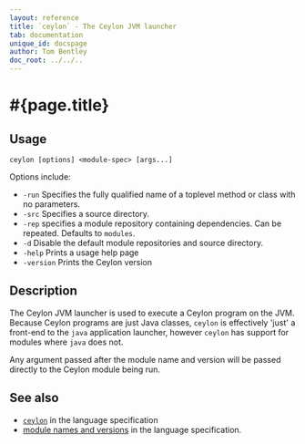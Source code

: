 ```yaml
---
layout: reference
title: `ceylon` - The Ceylon JVM launcher
tab: documentation
unique_id: docspage
author: Tom Bentley
doc_root: ../../..
---
```


# #{page.title}

## Usage 

<!-- lang: none -->
    ceylon [options] <module-spec> [args...]

Options include:

* `-run` Specifies the fully qualified name of a toplevel method or class with no parameters.
* `-src` Specifies a source directory. <!-- m4 -->
* `-rep` specifies a module repository containing dependencies. Can be repeated. Defaults to `modules`.
* `-d` Disable the default module repositories and source directory. <!-- m4 -->
* `-help` Prints a usage help page
* `-version` Prints the Ceylon version

## Description

The Ceylon JVM launcher is used to execute a Ceylon program on the JVM. Because Ceylon programs
are just Java classes, `ceylon` is effectively 'just' a front-end to the 
`java` application launcher, however `ceylon` has support for modules where 
`java` does not.

Any argument passed after the module name and version will be passed directly
to the Ceylon module being run.

## See also

* [`ceylon`](#{page.doc_root}/#{site.urls.spec_relative}#thevmfrontent) in the language specification
* [module names and versions](#{page.doc_root}/#{site.urls.spec_relative}#modulenamesandversionidentifiers) in the language specification.
